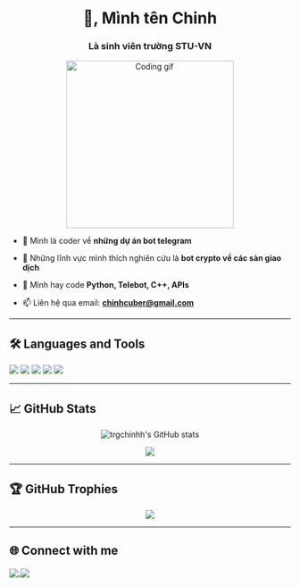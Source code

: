 <!--## Hi there 👋

**trgchinhh/trgchinhh** is a ✨ _special_ ✨ repository because its `README.md` (this file) appears on your GitHub profile.

Here are some ideas to get you started:

- 🔭 I’m currently working on ...
- 🌱 I’m currently learning ...
- 👯 I’m looking to collaborate on ...
- 🤔 I’m looking for help with ...
- 💬 Ask me about ...
- 📫 How to reach me: ...
- 😄 Pronouns: ...
- ⚡ Fun fact: ...
-->

<h1 align="center">👋, Mình tên Chinh</h1>
<h3 align="center">Là sinh viên trường STU-VN</h3>

<p align="center">
  <img src="https://media.giphy.com/media/qgQUggAC3Pfv687qPC/giphy.gif" width="300" alt="Coding gif"/>
</p>

- 🔭 Mình là coder về **những dự án bot telegram**

- 🌱 Những lĩnh vực mình thích nghiên cứu là **bot crypto về các sàn giao dịch**

- 💬 Mình hay code **Python, Telebot, C++, APIs**

- 📫 Liên hệ qua email: **chinhcuber@gmail.com**

---

<h2>🛠 Languages and Tools</h2>
<p align="left">
  <img src="https://img.shields.io/badge/-Python-333?style=for-the-badge&logo=python&logoColor=yellow"/>
  <img src="https://img.shields.io/badge/-C++-333?style=for-the-badge&logo=c%2B%2B&logoColor=blue"/>
  <img src="https://img.shields.io/badge/-Telegram Bot-333?style=for-the-badge&logo=telegram&logoColor=white"/>
  <img src="https://img.shields.io/badge/-APIs-333?style=for-the-badge&logo=linux"/>
  <img src="https://img.shields.io/badge/-CMD-333?style=for-the-badge&logo=windows-terminal&logoColor=white"/>
</p>

---

<h2>📈 GitHub Stats</h2>

<p align="center">
  <img src="https://github-readme-stats.vercel.app/api?username=trgchinhh&show_icons=true&theme=radical" alt="trgchinhh's GitHub stats"/>
</p>

<p align="center">
  <img src="https://github-readme-stats.vercel.app/api/top-langs/?username=trgchinhh&layout=compact&theme=radical"/>
</p>

---

<h2>🏆 GitHub Trophies</h2>
<p align="center">
  <img src="https://github-profile-trophy.vercel.app/?username=yourusername&theme=darkhub&no-frame=true&no-bg=true&margin-w=4"/>
</p>

---

<h2>🌐 Connect with me</h2>
<p align="left">
  <a href="https://github.com/trgchinhh" target="blank">
    <img align="center" src="https://img.shields.io/badge/GitHub-100000?style=for-the-badge&logo=github&logoColor=white" />
  </a>
  <a href="mailto:chinhcuber@gmail.com" target="blank">
    <img align="center" src="https://img.shields.io/badge/Gmail-D14836?style=for-the-badge&logo=gmail&logoColor=white" />
  </a>
</p>
